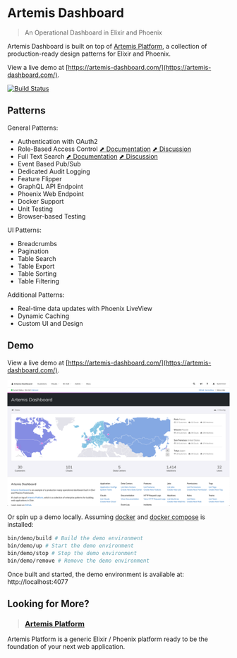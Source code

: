 # Artemis Dashboard

> An Operational Dashboard in Elixir and Phoenix

Artemis Dashboard is built on top of [Artemis Platform](https://github.com/artemis-platform/artemis_platform), a collection of production-ready design patterns for Elixir and Phoenix.

View a live demo at [https://artemis-dashboard.com/](https://artemis-dashboard.com/).

[![Build Status](https://travis-ci.com/artemis-platform/artemis_dashboard.svg?branch=master)](https://travis-ci.com/artemis-platform/artemis_dashboard)

## Patterns

General Patterns:

- Authentication with OAuth2
- Role-Based Access Control [⬈ Documentation](https://github.com/artemis-platform/artemis_platform/wiki/Role-Based-Access-Control) [⬈ Discussion](https://github.com/artemis-platform/artemis_platform/issues/12)
- Full Text Search [⬈ Documentation](https://github.com/artemis-platform/artemis_platform/wiki/Full-Text-Search) [⬈ Discussion](https://github.com/artemis-platform/artemis_platform/issues/13)
- Event Based Pub/Sub
- Dedicated Audit Logging
- Feature Flipper
- GraphQL API Endpoint
- Phoenix Web Endpoint
- Docker Support
- Unit Testing
- Browser-based Testing

UI Patterns:

- Breadcrumbs
- Pagination
- Table Search
- Table Export
- Table Sorting
- Table Filtering

Additional Patterns:

- Real-time data updates with Phoenix LiveView
- Dynamic Caching
- Custom UI and Design

## Demo

View a live demo at [https://artemis-dashboard.com/](https://artemis-dashboard.com/).

[![Artemis Dashboard Home](/docs/artemis-dashboard-home.png)](https://artemis-dashboard.com/)

Or spin up a demo locally. Assuming [docker](https://www.docker.com/) and [docker compose](https://docs.docker.com/compose/) is installed:

```bash
bin/demo/build # Build the demo environment
bin/demo/up # Start the demo environment
bin/demo/stop # Stop the demo environment
bin/demo/remove # Remove the demo environment
```

Once built and started, the demo environment is available at: http://localhost:4077

## Looking for More?

> ### [Artemis Platform](https://github.com/artemis-platform/artemis_platform)

Artemis Platform is a generic Elixir / Phoenix platform ready to be the foundation of your next web application.
